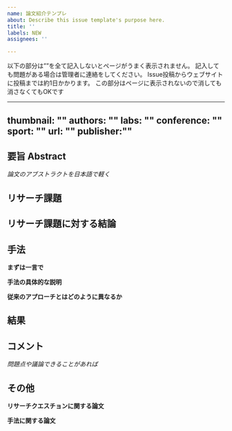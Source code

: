 ```yaml
---
name: 論文紹介テンプレ
about: Describe this issue template's purpose here.
title: ''
labels: NEW
assignees: ''

---
```


以下の部分は””を全て記入しないとページがうまく表示されません。
記入しても問題がある場合は管理者に連絡をしてください。
Issue投稿からウェブサイトに投稿までは約1日かかります。
この部分はページに表示されないので消しても消さなくてもOKです

---
thumbnail: ""
authors: ""
labs: ""
conference: ""
sport: ""
url: ""
publisher:""
---

## 要旨 Abstract
*論文のアブストラクトを日本語で軽く*

## リサーチ課題

## リサーチ課題に対する結論

## 手法
**まずは一言で**


**手法の具体的な説明**


**従来のアプローチとはどのように異なるか**

## 結果

## コメント
*問題点や議論できることがあれば*

## その他
**リサーチクエスチョンに関する論文**

**手法に関する論文**

